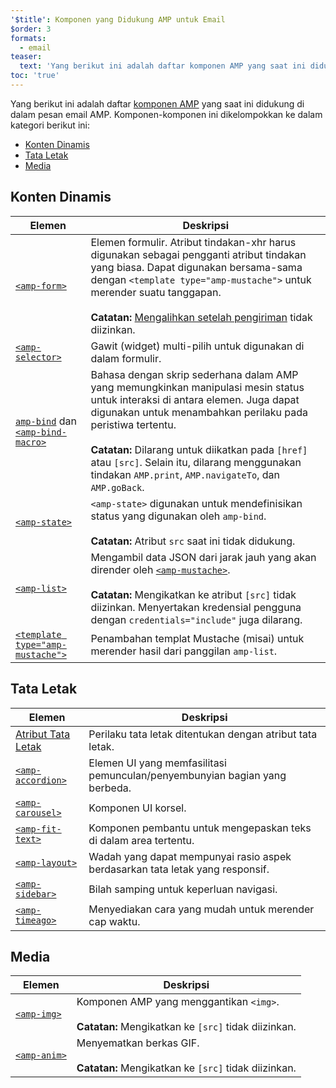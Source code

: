 ```yaml
---
'$title': Komponen yang Didukung AMP untuk Email
$order: 3
formats:
  - email
teaser:
  text: 'Yang berikut ini adalah daftar komponen AMP yang saat ini didukung di dalam pesan email AMP. Komponen-komponen ini dikelompokkan ke dalam kategori berikut ini:'
toc: 'true'
---
```


<!--
This file is imported from https://github.com/ampproject/amphtml/blob/master/spec/email/amp-email-components.md.
Please do not change this file.
If you have found a bug or an issue please
have a look and request a pull request there.
-->

<!---
Copyright 2018 The AMP HTML Authors. All Rights Reserved.

Licensed under the Apache License, Version 2.0 (the "License");
you may not use this file except in compliance with the License.
You may obtain a copy of the License at

      http://www.apache.org/licenses/LICENSE-2.0

Unless required by applicable law or agreed to in writing, software
distributed under the License is distributed on an "AS-IS" BASIS,
WITHOUT WARRANTIES OR CONDITIONS OF ANY KIND, either express or implied.
See the License for the specific language governing permissions and
limitations under the License.
-->

Yang berikut ini adalah daftar [komponen AMP](https://amp.dev/documentation/components/?format=email) yang saat ini didukung di dalam pesan email AMP. Komponen-komponen ini dikelompokkan ke dalam kategori berikut ini:

- [Konten Dinamis](#dynamic-content)
- [Tata Letak](#layout)
- [Media](#media)

## Konten Dinamis <a name="dynamic-content"></a>

| Elemen                                                                                                                                                                          | Deskripsi                                                                                                                                                                                                                                                                                                                                                           |
| ------------------------------------------------------------------------------------------------------------------------------------------------------------------------------- | ------------------------------------------------------------------------------------------------------------------------------------------------------------------------------------------------------------------------------------------------------------------------------------------------------------------------------------------------------------------- |
| [`<amp-form>`](https://amp.dev/documentation/components/amp-form)                                                                                                               | Elemen formulir. Atribut tindakan-xhr harus digunakan sebagai pengganti atribut tindakan yang biasa. Dapat digunakan bersama-sama dengan `<template type="amp-mustache">` untuk merender suatu tanggapan. <br><br>**Catatan:** [Mengalihkan setelah pengiriman](https://amp.dev/documentation/components/amp-form/#redirecting-after-a-submission) tidak diizinkan. |
| [`<amp-selector>`](https://amp.dev/documentation/components/amp-selector)                                                                                                       | Gawit (widget) multi-pilih untuk digunakan di dalam formulir.                                                                                                                                                                                                                                                                                                       |
| [`amp-bind`](https://amp.dev/documentation/components/amp-bind) dan [`<amp-bind-macro>`](https://amp.dev/documentation/components/amp-bind#defining-macros-with-amp-bind-macro) | Bahasa dengan skrip sederhana dalam AMP yang memungkinkan manipulasi mesin status untuk interaksi di antara elemen. Juga dapat digunakan untuk menambahkan perilaku pada peristiwa tertentu.<br><br>**Catatan:** Dilarang untuk diikatkan pada `[href]` atau `[src]`. Selain itu, dilarang menggunakan tindakan `AMP.print`, `AMP.navigateTo`, dan `AMP.goBack`.    |
| [`<amp-state>`](https://amp.dev/documentation/components/amp-bind#%3Camp-state%3E-specification)                                                                                | `<amp-state>` digunakan untuk mendefinisikan status yang digunakan oleh `amp-bind`.<br><br>**Catatan:** Atribut `src` saat ini tidak didukung.                                                                                                                                                                                                                      |
| [`<amp-list>`](https://amp.dev/documentation/components/amp-list)                                                                                                               | Mengambil data JSON dari jarak jauh yang akan dirender oleh [`<amp-mustache>`](https://amp.dev/documentation/components/amp-mustache).<br><br>**Catatan:** Mengikatkan ke atribut `[src]` tidak diizinkan. Menyertakan kredensial pengguna dengan `credentials="include"` juga dilarang.                                                                            |
| [`<template type="amp-mustache">`](https://amp.dev/documentation/components/amp-mustache)                                                                                       | Penambahan templat Mustache (misai) untuk merender hasil dari panggilan `amp-list`.                                                                                                                                                                                                                                                                                 |

## Tata Letak <a name="layout"></a>

| Elemen                                                                                                            | Deskripsi                                                                     |
| ----------------------------------------------------------------------------------------------------------------- | ----------------------------------------------------------------------------- |
| [Atribut Tata Letak](https://amp.dev/documentation/guides-and-tutorials/learn/amp-html-layout/#layout-attributes) | Perilaku tata letak ditentukan dengan atribut tata letak.                     |
| [`<amp-accordion>`](https://amp.dev/documentation/components/amp-accordion)                                       | Elemen UI yang memfasilitasi pemunculan/penyembunyian bagian yang berbeda.    |
| [`<amp-carousel>`](https://amp.dev/documentation/components/amp-carousel)                                         | Komponen UI korsel.                                                           |
| [`<amp-fit-text>`](https://amp.dev/documentation/components/amp-fit-text)                                         | Komponen pembantu untuk mengepaskan teks di dalam area tertentu.              |
| [`<amp-layout>`](https://amp.dev/documentation/components/amp-layout)                                             | Wadah yang dapat mempunyai rasio aspek berdasarkan tata letak yang responsif. |
| [`<amp-sidebar>`](https://amp.dev/documentation/components/amp-sidebar)                                           | Bilah samping untuk keperluan navigasi.                                       |
| [`<amp-timeago>`](https://amp.dev/documentation/components/amp-timeago)                                           | Menyediakan cara yang mudah untuk merender cap waktu.                         |

## Media <a name="media"></a>

| Elemen                                                            | Deskripsi                                                                                           |
| ----------------------------------------------------------------- | --------------------------------------------------------------------------------------------------- |
| [`<amp-img>`](https://amp.dev/documentation/components/amp-img)   | Komponen AMP yang menggantikan `<img>`.<br><br>**Catatan:** Mengikatkan ke `[src]` tidak diizinkan. |
| [`<amp-anim>`](https://amp.dev/documentation/components/amp-anim) | Menyematkan berkas GIF.<br><br>**Catatan:** Mengikatkan ke `[src]` tidak diizinkan.                 |
